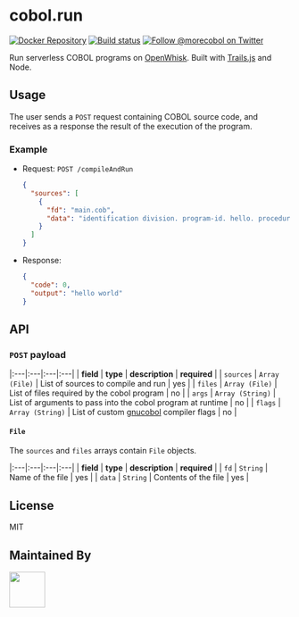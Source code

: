 # cobol.run

[![Docker Repository][docker-image]][docker-url]
[![Build status][ci-image]][ci-url]
[![Follow @morecobol on Twitter][twitter-image]][twitter-url]

Run serverless COBOL programs on [OpenWhisk](https://www.ibm.com/cloud-computing/bluemix/openwhisk). Built with [Trails.js](https://trailsjs.io) and Node.

## Usage

The user sends a `POST` request containing COBOL source code, and receives as a response the result of the execution of the program.

### Example

- Request: `POST /compileAndRun`
  ```json
  {
    "sources": [
      {
        "fd": "main.cob",
        "data": "identification division. program-id. hello. procedure division. display \"hello world\"."
      }
    ]
  }
  ```
- Response:
  ```json
  {
    "code": 0,
    "output": "hello world"
  }
  ```

## API

### `POST` payload

|:---|:---|:---|:---|
| **field** | **type** | **description** | **required** |
| `sources` | `Array (File)` | List of sources to compile and run | yes |
| `files` | `Array (File)` | List of files required by the cobol program | no |
| `args` | `Array (String)` | List of arguments to pass into the cobol program at runtime | no |
| `flags` | `Array (String)` | List of custom [gnucobol](https://sourceforge.net/projects/open-cobol/) compiler flags | no |

#### `File`

The `sources` and `files` arrays contain `File` objects.

|:---|:---|:---|:---|
| **field** | **type** | **description** | **required** |
| `fd` | `String` | Name of the file | yes |
| `data` | `String` | Contents of the file | yes |

## License
MIT

## Maintained By
[<img src='http://cdn.langa.io/art/logos/logomain.svg' height='64px'>](http://langa.io)

[docker-image]: https://img.shields.io/badge/Docker-cobol.run-1aaaf8.svg?style=flat-square
[docker-url]: https://hub.docker.com/r/morecobol/cobol.run/
[ci-image]: https://img.shields.io/travis/morecobol/cobol.run.svg?style=flat-square&label=Linux%20/%20OSX
[ci-url]: https://travis-ci.org/morecobol/cobol.run
[twitter-image]: https://img.shields.io/twitter/follow/morecobol.svg?style=social
[twitter-url]: https://twitter.com/morecobol
